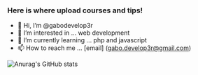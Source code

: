 ### Here is where upload courses and tips!

- 👋 Hi, I’m @gabodevelop3r
- 👀 I’m interested in ... web development
- 🌱 I’m currently learning ... php and javascript
- 📫 How to reach me ... [email] (gabo.develop3r@gmail.com)


![Anurag's GitHub stats](https://github-readme-stats.vercel.app/api?username=gabodevelop3r&hide=contribs,prs)

